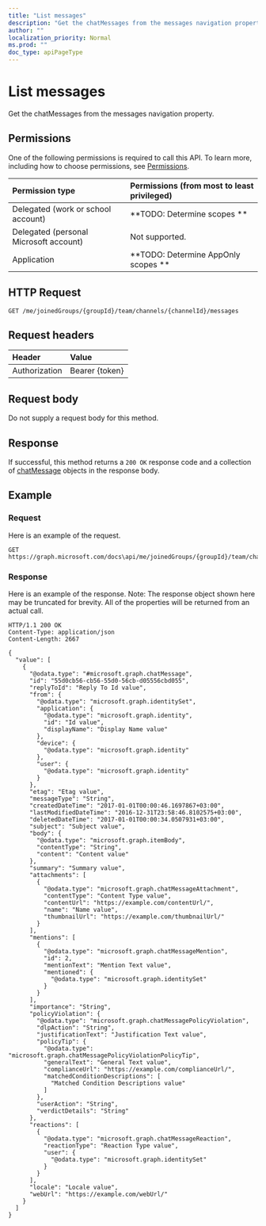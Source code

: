 ```yaml
---
title: "List messages"
description: "Get the chatMessages from the messages navigation property."
author: ""
localization_priority: Normal
ms.prod: ""
doc_type: apiPageType
---
```


# List messages

Get the chatMessages from the messages navigation property.

## Permissions
One of the following permissions is required to call this API. To learn more, including how to choose permissions, see [Permissions](/concepts/permissions-reference.md).

|Permission type|Permissions (from most to least privileged)|
|:---|:---|
|Delegated (work or school account)|**TODO: Determine scopes **|
|Delegated (personal Microsoft account)|Not supported.|
|Application|**TODO: Determine AppOnly scopes **|

## HTTP Request
<!-- {
  "blockType": "ignored"
}
-->
``` http
GET /me/joinedGroups/{groupId}/team/channels/{channelId}/messages
```

## Request headers
|Header|Value|
|:---|:---|
|Authorization|Bearer {token}|

## Request body
Do not supply a request body for this method.

## Response
If successful, this method returns a `200 OK` response code and a collection of [chatMessage](../resources/chatmessage.md) objects in the response body.

## Example

### Request
Here is an example of the request.
<!-- {
  "blockType": "request",
  "name": "get_chatmessage"
}
-->
``` http
GET https://graph.microsoft.com/docs\api/me/joinedGroups/{groupId}/team/channels/{channelId}/messages
```

### Response
Here is an example of the response. Note: The response object shown here may be truncated for brevity. All of the properties will be returned from an actual call.
<!-- {
  "blockType": "response",
  "truncated": true,
  "@odata.type": "collection(microsoft.graph.chatmessage)"
}
-->
``` http
HTTP/1.1 200 OK
Content-Type: application/json
Content-Length: 2667

{
  "value": [
    {
      "@odata.type": "#microsoft.graph.chatMessage",
      "id": "55d0cb56-cb56-55d0-56cb-d05556cbd055",
      "replyToId": "Reply To Id value",
      "from": {
        "@odata.type": "microsoft.graph.identitySet",
        "application": {
          "@odata.type": "microsoft.graph.identity",
          "id": "Id value",
          "displayName": "Display Name value"
        },
        "device": {
          "@odata.type": "microsoft.graph.identity"
        },
        "user": {
          "@odata.type": "microsoft.graph.identity"
        }
      },
      "etag": "Etag value",
      "messageType": "String",
      "createdDateTime": "2017-01-01T00:00:46.1697867+03:00",
      "lastModifiedDateTime": "2016-12-31T23:58:46.8102575+03:00",
      "deletedDateTime": "2017-01-01T00:00:34.0507931+03:00",
      "subject": "Subject value",
      "body": {
        "@odata.type": "microsoft.graph.itemBody",
        "contentType": "String",
        "content": "Content value"
      },
      "summary": "Summary value",
      "attachments": [
        {
          "@odata.type": "microsoft.graph.chatMessageAttachment",
          "contentType": "Content Type value",
          "contentUrl": "https://example.com/contentUrl/",
          "name": "Name value",
          "thumbnailUrl": "https://example.com/thumbnailUrl/"
        }
      ],
      "mentions": [
        {
          "@odata.type": "microsoft.graph.chatMessageMention",
          "id": 2,
          "mentionText": "Mention Text value",
          "mentioned": {
            "@odata.type": "microsoft.graph.identitySet"
          }
        }
      ],
      "importance": "String",
      "policyViolation": {
        "@odata.type": "microsoft.graph.chatMessagePolicyViolation",
        "dlpAction": "String",
        "justificationText": "Justification Text value",
        "policyTip": {
          "@odata.type": "microsoft.graph.chatMessagePolicyViolationPolicyTip",
          "generalText": "General Text value",
          "complianceUrl": "https://example.com/complianceUrl/",
          "matchedConditionDescriptions": [
            "Matched Condition Descriptions value"
          ]
        },
        "userAction": "String",
        "verdictDetails": "String"
      },
      "reactions": [
        {
          "@odata.type": "microsoft.graph.chatMessageReaction",
          "reactionType": "Reaction Type value",
          "user": {
            "@odata.type": "microsoft.graph.identitySet"
          }
        }
      ],
      "locale": "Locale value",
      "webUrl": "https://example.com/webUrl/"
    }
  ]
}
```

